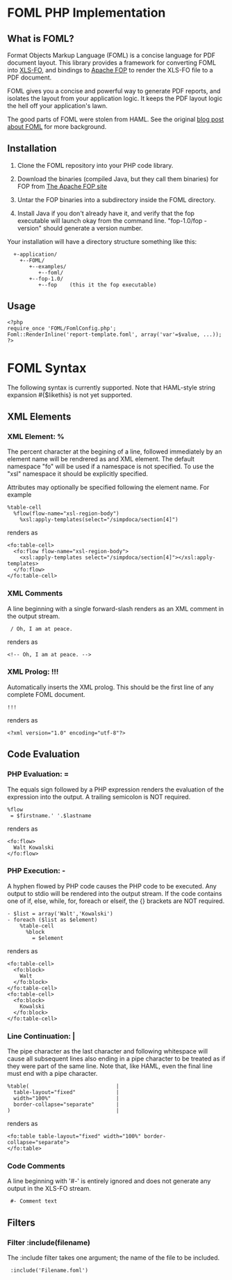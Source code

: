 FOML PHP Implementation
=======================

What is FOML?
-------------

Format Objects Markup Language (FOML) is a concise language for PDF document layout.  This library provides a framework for converting
FOML into [XLS-FO](http://www.w3.org/TR/xsl/), and bindings to [Apache FOP](http://xmlgraphics.apache.org/fop/index.html) to render
the XLS-FO file to a PDF document.

FOML gives you a concise and powerful way to generate PDF reports, and isolates the layout from your application logic.
It keeps the PDF layout logic the hell off your application's lawn.

The good parts of FOML were stolen from HAML.  See the original [blog post about FOML](http://guy.clearwater.com.au/blog/2012/05/19/a-practical-pdf-generator/) for more background.

Installation
------------

1. Clone the FOML repository into your PHP code library.

2. Download the binaries (compiled Java, but they call them binaries) for FOP from [The Apache FOP site](http://xmlgraphics.apache.org/fop/download.html)

 
3. Untar the FOP binaries into a subdirectory inside the FOML directory.

4. Install Java if you don't already have it, and verify that the fop executable will launch okay from the command line.  "fop-1.0/fop -version" should generate a version number.

Your installation will have a directory structure something like this:

```
  +-application/
    +--FOML/
       +--examples/
          +--foml/
       +--fop-1.0/
          +--fop    (this it the fop executable)
```

Usage
-----

```
<?php
require_once 'FOML/FomlConfig.php';
Foml::RenderInline('report-template.foml', array('var'=$value, ...));
?>

```

FOML Syntax
===========

The following syntax is currently supported.  Note that HAML-style string expansion #{$likethis} is not yet supported.

XML Elements
------------

### XML Element: %
The percent character at the begining of a line, followed immediately
by an element name will be rendrered as and XML element.  The default namespace
"fo" will be used if a namespace is not specified.  To use the "xsl"
namespace it should be explicitly specified.

Attributes may optionally be specified following the element name.  For example

```
%table-cell
  %flow(flow-name="xsl-region-body")
    %xsl:apply-templates(select="/simpdoca/section[4]")
```

renders as

```
<fo:table-cell>
  <fo:flow flow-name="xsl-region-body"> 
    <xsl:apply-templates select="/simpdoca/section[4]"></xsl:apply-templates>
  </fo:flow>
</fo:table-cell>
```

### XML Comments
A line beginning with a single forward-slash renders as an XML comment in the output stream.

```
 / Oh, I am at peace.
```
renders as
```
<!-- Oh, I am at peace. -->
```

### XML Prolog: !!!

Automatically inserts the XML prolog.  This should be the first
line of any complete FOML document.

```
!!!
```

renders as

```
<?xml version="1.0" encoding="utf-8"?>
```

Code Evaluation
---------------

### PHP Evaluation: =
The equals sign followed by a PHP expression renders the evaluation
of the expression into the output.  A trailing semicolon is NOT required.

```
%flow
 = $firstname.' '.$lastname
```
renders as
```
<fo:flow>
  Walt Kowalski
</fo:flow>
```

### PHP Execution: -
A hyphen flowed by PHP code causes the PHP code to be executed.  Any output
to stdio will be rendered into the output stream.  If the code contains one
of if, else, while, for, foreach or elseif, the {} brackets are NOT required.

```
- $list = array('Walt','Kowalski')
- foreach ($list as $element)
    %table-cell
      %block 
        = $element
```
renders as
```
<fo:table-cell>
  <fo:block>
    Walt
  </fo:block>
</fo:table-cell>
<fo:table-cell>
  <fo:block>
    Kowalski
  </fo:block>
</fo:table-cell>
```

### Line Continuation: |

The pipe character as the last character and following whitespace will cause all subsequent lines also ending in a pipe character
to be treated as if they were part of the same line.  Note that, like HAML, even the final line must end with a pipe character.

```
%table(                            |
  table-layout="fixed"             |
  width="100%"                     |
  border-collapse="separate"       |
)                                  |

```
renders as
```
<fo:table table-layout="fixed" width="100%" border-collapse="separate">
</fo:table>
```

### Code Comments
A line beginning with '#-' is entirely ignored and does not generate any output in the XLS-FO stream.
```
 #- Comment text
```

Filters
-------

### Filter :include(filename)
The :include filter takes one argument; the name of the file to be included.
```
 :include('Filename.foml')
```
